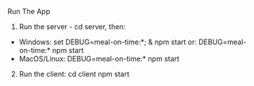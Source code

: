 Run The App

1. Run the server - cd server, then:

- Windows: set DEBUG=meal-on-time:\*; & npm start
  or: DEBUG=meal-on-time:\* npm start
- MacOS/Linux: DEBUG=meal-on-time:\* npm start

2. Run the client:
   cd client
   npm start